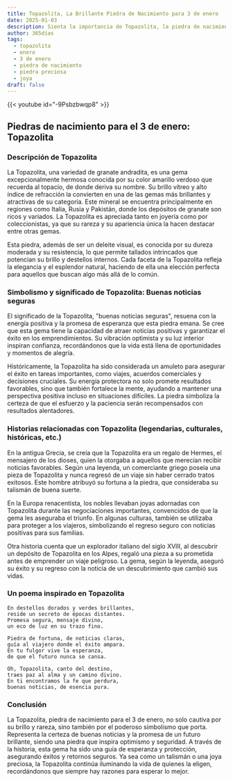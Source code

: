 ```yaml
---
title: Topazolita, La Brillante Piedra de Nacimiento para 3 de enero
date: 2025-01-03
description: Sienta la importancia de Topazolita, la piedra de nacimiento de 3 de enero que simboliza Buenas noticias seguras. Deje que su belleza y significado iluminen su día.
author: 365días
tags:
  - topazolita
  - enero
  - 3 de enero
  - piedra de nacimiento
  - piedra preciosa
  - joya
draft: false
---
```


{{< youtube id="-9Psbzbwqp8" >}}

## Piedras de nacimiento para el 3 de enero: Topazolita

### Descripción de Topazolita

La Topazolita, una variedad de granate andradita, es una gema excepcionalmente hermosa conocida por su color amarillo verdoso que recuerda al topacio, de donde deriva su nombre. Su brillo vítreo y alto índice de refracción la convierten en una de las gemas más brillantes y atractivas de su categoría. Este mineral se encuentra principalmente en regiones como Italia, Rusia y Pakistán, donde los depósitos de granate son ricos y variados. La Topazolita es apreciada tanto en joyería como por coleccionistas, ya que su rareza y su apariencia única la hacen destacar entre otras gemas.

Esta piedra, además de ser un deleite visual, es conocida por su dureza moderada y su resistencia, lo que permite tallados intrincados que potencian su brillo y destellos internos. Cada faceta de la Topazolita refleja la elegancia y el esplendor natural, haciendo de ella una elección perfecta para aquellos que buscan algo más allá de lo común.

### Simbolismo y significado de Topazolita: Buenas noticias seguras

El significado de la Topazolita, "buenas noticias seguras", resuena con la energía positiva y la promesa de esperanza que esta piedra emana. Se cree que esta gema tiene la capacidad de atraer noticias positivas y garantizar el éxito en los emprendimientos. Su vibración optimista y su luz interior inspiran confianza, recordándonos que la vida está llena de oportunidades y momentos de alegría.

Históricamente, la Topazolita ha sido considerada un amuleto para asegurar el éxito en tareas importantes, como viajes, acuerdos comerciales y decisiones cruciales. Su energía protectora no solo promete resultados favorables, sino que también fortalece la mente, ayudando a mantener una perspectiva positiva incluso en situaciones difíciles. La piedra simboliza la certeza de que el esfuerzo y la paciencia serán recompensados con resultados alentadores.

### Historias relacionadas con Topazolita (legendarias, culturales, históricas, etc.)

En la antigua Grecia, se creía que la Topazolita era un regalo de Hermes, el mensajero de los dioses, quien la otorgaba a aquellos que merecían recibir noticias favorables. Según una leyenda, un comerciante griego poseía una pieza de Topazolita y nunca regresó de un viaje sin haber cerrado tratos exitosos. Este hombre atribuyó su fortuna a la piedra, que consideraba su talismán de buena suerte.

En la Europa renacentista, los nobles llevaban joyas adornadas con Topazolita durante las negociaciones importantes, convencidos de que la gema les aseguraba el triunfo. En algunas culturas, también se utilizaba para proteger a los viajeros, simbolizando el regreso seguro con noticias positivas para sus familias.

Otra historia cuenta que un explorador italiano del siglo XVIII, al descubrir un depósito de Topazolita en los Alpes, regaló una pieza a su prometida antes de emprender un viaje peligroso. La gema, según la leyenda, aseguró su éxito y su regreso con la noticia de un descubrimiento que cambió sus vidas.

### Un poema inspirado en Topazolita

```
En destellos dorados y verdes brillantes,  
reside un secreto de épocas distantes.  
Promesa segura, mensaje divino,  
un eco de luz en su trazo fino.  

Piedra de fortuna, de noticias claras,  
guía al viajero donde el éxito ampara.  
En tu fulgor vive la esperanza,  
de que el futuro nunca se cansa.  

Oh, Topazolita, canto del destino,  
traes paz al alma y un camino divino.  
En ti encontramos la fe que perdura,  
buenas noticias, de esencia pura.
```

### Conclusión

La Topazolita, piedra de nacimiento para el 3 de enero, no solo cautiva por su brillo y rareza, sino también por el poderoso simbolismo que porta. Representa la certeza de buenas noticias y la promesa de un futuro brillante, siendo una piedra que inspira optimismo y seguridad. A través de la historia, esta gema ha sido una guía de esperanza y protección, asegurando éxitos y retornos seguros. Ya sea como un talismán o una joya preciosa, la Topazolita continúa iluminando la vida de quienes la eligen, recordándonos que siempre hay razones para esperar lo mejor.